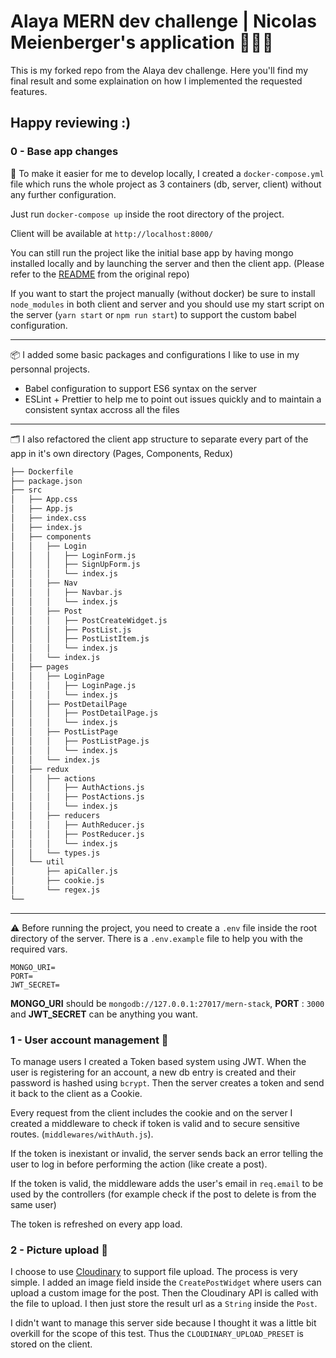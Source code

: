 
# Alaya MERN dev challenge | Nicolas Meienberger's application 👨🏻‍💻

This is my forked repo from the Alaya dev challenge. Here you'll find my final result and some explaination on how I implemented the requested features. 

## Happy reviewing :)

### 0 - Base app changes

🐳 To make it easier for me to develop locally, I created a `docker-compose.yml` file which runs the whole project as 3 containers (db, server, client) without any further configuration.

Just run `docker-compose up` inside the root directory of the project.

Client will be available at `http://localhost:8000/`

You can still run the project like the initial base app by having mongo installed locally and by launching the server and then the client app. (Please refer to the [README](https://github.com/Onigam/mern-stack/blob/master/README.md) from the original repo)

If you want to start the project manually (without docker) be sure to install `node_modules` in both client and server and you should use my start script on the server (`yarn start` or `npm run start`) to support the custom babel configuration.

---

📦 I added some basic packages and configurations I like to use in my personnal projects. 

- Babel configuration to support ES6 syntax on the server
- ESLint + Prettier to help me to point out issues quickly and to maintain a consistent syntax accross all the files

---

🗂 I also refactored the client app structure to separate every part of the app in it's own directory (Pages, Components, Redux)

```bash
├── Dockerfile
├── package.json
├── src
│   ├── App.css
│   ├── App.js
│   ├── index.css
│   ├── index.js
│   ├── components
│   │   ├── Login
│   │   │   ├── LoginForm.js
│   │   │   ├── SignUpForm.js
│   │   │   └── index.js
│   │   ├── Nav
│   │   │   ├── Navbar.js
│   │   │   └── index.js
│   │   ├── Post
│   │   │   ├── PostCreateWidget.js
│   │   │   ├── PostList.js
│   │   │   ├── PostListItem.js
│   │   │   └── index.js
│   │   └── index.js
│   ├── pages
│   │   ├── LoginPage
│   │   │   ├── LoginPage.js
│   │   │   └── index.js
│   │   ├── PostDetailPage
│   │   │   ├── PostDetailPage.js
│   │   │   └── index.js
│   │   ├── PostListPage
│   │   │   ├── PostListPage.js
│   │   │   └── index.js
│   │   └── index.js
│   ├── redux
│   │   ├── actions
│   │   │   ├── AuthActions.js
│   │   │   ├── PostActions.js
│   │   │   └── index.js
│   │   ├── reducers
│   │   │   ├── AuthReducer.js
│   │   │   ├── PostReducer.js
│   │   │   └── index.js
│   │   └── types.js
│   └── util
│       ├── apiCaller.js
│       ├── cookie.js
│       └── regex.js
└──
```

---

⚠️ Before running the project, you need to create a `.env` file inside the root directory of the server. There is a `.env.example` file to help you with the required vars.

```
MONGO_URI=
PORT=
JWT_SECRET=
```

**MONGO_URI** should be `mongodb://127.0.0.1:27017/mern-stack`, **PORT** : `3000` and **JWT_SECRET** can be anything you want.

### 1 - User account management 🔐

To manage users I created a Token based system using JWT. When the user is registering for an account, a new db entry is created and their password is hashed using `bcrypt`. Then the server creates a token and send it back to the client as a Cookie.

Every request from the client includes the cookie and on the server I created a middleware to check if token is valid and to secure sensitive routes. (`middlewares/withAuth.js`).

If the token is inexistant or invalid, the server sends back an error telling the user to log in before performing the action (like create a post).

If the token is valid, the middleware adds the user's email in `req.email` to be used by the controllers (for example check if the post to delete is from the same user)

The token is refreshed on every app load.

### 2 - Picture upload 🌅

I choose to use [Cloudinary](https://cloudinary.com) to support file upload. The process is very simple. I added an image field inside the `CreatePostWidget` where users can upload a custom image for the post. Then the Cloudinary API is called with the file to upload. I then just store the result url as a `String` inside the `Post`.

I didn't want to manage this server side because I thought it was a little bit overkill for the scope of this test. Thus the `CLOUDINARY_UPLOAD_PRESET` is stored on the client.
